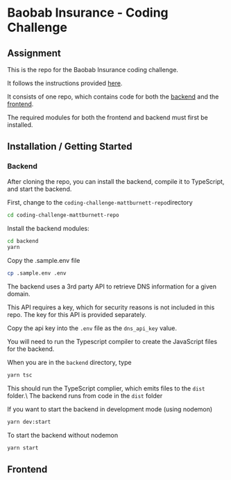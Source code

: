 # Baobab Insurance - Coding Challenge


## Assignment
This is the repo for the Baobab Insurance coding challenge.

It follows the instructions provided [here](./instructions.md).

It consists of one repo, which contains code for both the [backend](./backend) and the [frontend](./frontend).

The required modules for both the frontend and backend must first be installed.

## Installation / Getting Started

### Backend
After cloning the repo, you can install the backend, compile it to TypeScript, and start the backend.

First, change to the `coding-challenge-mattburnett-repo`directory
```sh
cd coding-challenge-mattburnett-repo 
```

Install the backend modules:
```sh
cd backend
yarn
```
Copy the .sample.env file
```sh
cp .sample.env .env
```

The backend uses a 3rd party API to retrieve DNS information for a given domain. 

This API requires a key, which for security reasons is not included in this repo. The key for this API is provided separately.

Copy the api key into the `.env` file as the `dns_api_key` value.

You will need to run the Typescript compiler to create the JavaScript files for the backend.

When you are in the `backend` directory, type
```sh
yarn tsc
```
This should run the TypeScript complier, which emits files to the `dist` folder.\ 
The backend runs from code in the `dist` folder

If you want to start the backend in development mode (using nodemon)
```sh
yarn dev:start
```

To start the backend without nodemon
```sh
yarn start
```

## Frontend

